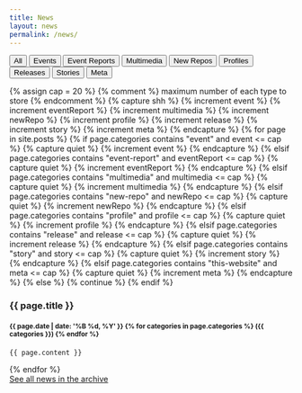```yaml
---
title: News
layout: news
permalink: /news/
---
```



  <div class="filterBtnGroup btn-group" role="group">
    <button class="btn btn-default" id="allB">All</button>
    <button class="btn btn-default" id="event">Events</button>
    <button class="btn btn-default" id="event-report">Event Reports</button>
    <button class="btn btn-default" id="multimedia">Multimedia</button>
    <button class="btn btn-default" id="new-repo">New Repos</button>
    <button class="btn btn-default" id="profile">Profiles</button>
    <button class="btn btn-default" id="release">Releases</button>
    <button class="btn btn-default" id="story">Stories</button>
    <button class="btn btn-default" id="this-website">Meta</button>
  </div>

  {% assign cap = 20 %} {% comment %} maximum number of each type to store {% endcomment %}
  {% capture shh %}
    {% increment event %}
    {% increment eventReport %}
    {% increment multimedia %}
    {% increment newRepo %}
    {% increment profile %}
    {% increment release %}
    {% increment story %}
    {% increment meta %}
  {% endcapture %}
  {% for page in site.posts %}
    {% if page.categories contains "event" and event <= cap %}
      {% capture quiet %}
        {% increment event %}
      {% endcapture %}
    {% elsif page.categories contains "event-report" and eventReport <= cap %}
      {% capture quiet %}
        {% increment eventReport %}
      {% endcapture %}
    {% elsif page.categories contains "multimedia" and multimedia <= cap %}
      {% capture quiet %}
        {% increment multimedia %}
      {% endcapture %}
    {% elsif page.categories contains "new-repo" and newRepo <= cap %}
      {% capture quiet %}
        {% increment newRepo %}
      {% endcapture %}
    {% elsif page.categories contains "profile" and profile <= cap %}
      {% capture quiet %}
        {% increment profile %}
      {% endcapture %}
    {% elsif page.categories contains "release" and release <= cap %}
      {% capture quiet %}
        {% increment release %}
      {% endcapture %}
    {% elsif page.categories contains "story" and story <= cap %}
      {% capture quiet %}
        {% increment story %}
      {% endcapture %}
    {% elsif page.categories contains "this-website" and meta <= cap %}
      {% capture quiet %}
        {% increment meta %}
      {% endcapture %}
    {% else %}
      {% continue %}
    {% endif %}
  <article class="news all post{% increment index %} {% if index <= cap %}allB {% endif %}{{page.categories | join: " " }}">
    <h3>
      {{ page.title }}
    </h3>
    <h4>
      <small>{{ page.date | date: '%B %d, %Y' }} {% for categories in page.categories %} ({{ categories }}) {% endfor %}</small>
    </h4>

    {{ page.content }}

  </article>
  {% endfor %}
  
  <br />
  <a class="btn btn-primary btn-block news" href="/news/archive/" role="button">See all news in the archive</a>
